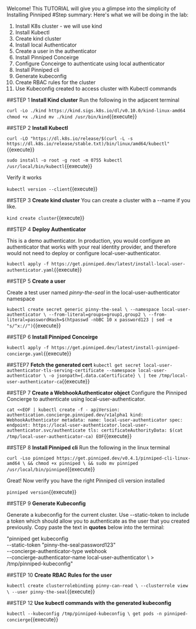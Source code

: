 Welcome!
This TUTORIAL will give you a glimpse into the simplicity of Installing Pinniped
#Step summary:
Here's what we will be doing in the lab:
1. Install K8s cluster - we will use kind
2. Install Kubectl
3. Create kind cluster
4. Install local Authenticator
5. Create a user in the authenticator
6. Install Pinniped Conceirge
7. Configure Conceirge to authenticate using local authenticator
8. Install Pinniped cli
9. Generate kubeconfig
10. Create RBAC rules for the cluster
11. Use Kubeconfig created to access cluster with Kubectl commands

##STEP 1
**Install Kind cluster**
Run the following in the adjacent terminal

`curl -Lo ./kind https://kind.sigs.k8s.io/dl/v0.10.0/kind-linux-amd64
chmod +x ./kind
mv ./kind /usr/bin/kind`{{execute}}

##STEP 2
**Install Kubectl**

<!---
`sudo apt-get update`{{execute}}

`sudo apt-get install -y apt-transport-https ca-certificates curl`{{execute}}

`sudo curl -fsSLo /usr/share/keyrings/kubernetes-archive-keyring.gpg https://packages.cloud.google.com/apt/doc/apt-key.gpg`{{execute}}

`echo "deb [signed-by=/usr/share/keyrings/kubernetes-archive-keyring.gpg] https://apt.kubernetes.io/ kubernetes-xenial main" | sudo tee /etc/apt/sources.list.d/kubernetes.list`{{execute}}

--->
`curl -LO "https://dl.k8s.io/release/$(curl -L -s https://dl.k8s.io/release/stable.txt)/bin/linux/amd64/kubectl"`{{execute}}

`sudo install -o root -g root -m 0755 kubectl /usr/local/bin/kubectl`{{execute}}

Verify it works

`kubectl version --client`{{execute}}

##STEP 3
**Create kind cluster**
You can create a cluster with a --name <clustername> if you like.

`kind create cluster`{{execute}}

##STEP 4
**Deploy Authenticator**

This is a demo authenticator. In production, you would configure an authenticator that works with your real identity provider, and therefore would not need to deploy or configure local-user-authenticator.

`kubectl apply -f https://get.pinniped.dev/latest/install-local-user-authenticator.yaml`{{execute}}

##STEP 5
**Create a user**

Create a test user named *pinny-the-seal* in the local-user-authenticator namespace

`kubectl create secret generic pinny-the-seal \
  --namespace local-user-authenticator \
  --from-literal=groups=group1,group2 \
  --from-literal=passwordHash=$(htpasswd -nbBC 10 x password123 | sed -e "s/^x://")`{{execute}}

##STEP 6
**Install Pinniped Conceirge**

`kubectl apply -f https://get.pinniped.dev/latest/install-pinniped-concierge.yaml`{{execute}}


##STEP7
**Fetch the generated cert**
`kubectl get secret local-user-authenticator-tls-serving-certificate --namespace local-user-authenticator \
  -o jsonpath={.data.caCertificate} \
  | tee /tmp/local-user-authenticator-ca`{{execute}}

##STEP 7
**Create a WebhookAuthenticator object**
 Configure the Pinniped Concierge to authenticate using local-user-authenticator.

`cat <<EOF | kubectl create -f -
apiVersion: authentication.concierge.pinniped.dev/v1alpha1
kind: WebhookAuthenticator
metadata:
  name: local-user-authenticator
spec:
  endpoint: https://local-user-authenticator.local-user-authenticator.svc/authenticate
  tls:
    certificateAuthorityData: $(cat /tmp/local-user-authenticator-ca)
EOF`{{execute}}


##STEP 8
**Install Pinniped cli**
Run the following in the linux terminal

`curl -Lso pinniped https://get.pinniped.dev/v0.4.1/pinniped-cli-linux-amd64 \
  && chmod +x pinniped \
  && sudo mv pinniped /usr/local/bin/pinniped`{{execute}}

Great! Now verify you have the right Pinniped cli version installed

`pinniped version`{{execute}}

##STEP 9
**Generate Kubeconfig**

Generate a kubeconfig for the current cluster. Use --static-token to include a token which should allow you to authenticate as the user that you created previously.
Copy paste the text in **quotes** below into the terminal:

  "pinniped get kubeconfig \
  --static-token "pinny-the-seal:password123" \
  --concierge-authenticator-type webhook \
  --concierge-authenticator-name local-user-authenticator \ > /tmp/pinniped-kubeconfig"

##STEP 10
**Create RBAC Rules for the user**

`kubectl create clusterrolebinding pinny-can-read \
  --clusterrole view \
  --user pinny-the-seal`{{execute}}

##STEP 12
**Use kubectl commands with the generated kubeconfig**

`kubectl --kubeconfig /tmp/pinniped-kubeconfig \
  get pods -n pinniped-concierge`{{execute}}
